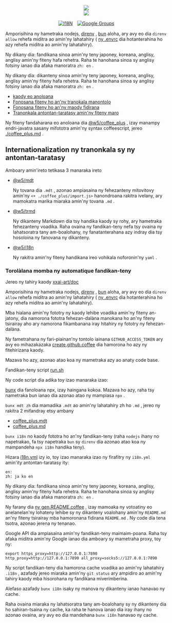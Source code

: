 <p align="center"><a href="https://xxai.art"><img src="https://cdn.jsdelivr.net/gh/xxai-art/doc/logo.svg"/></a><br/><a href="https://xxai.art"><img src="https://cdn.jsdelivr.net/gh/xxai-art/doc/xxai.svg"/></a></p><p align="center"><a href="https://github.com/xxai-art/doc#readme"><img alt="I18N" src="https://cdn.jsdelivr.net/gh/wactax/img/t.svg"/></a>　<a href="https://groups.google.com/u/0/g/xxai-art"><img alt="Google Groups" src="https://cdn.jsdelivr.net/gh/wactax/img/g-groups.svg"/></a></p>

Amporisihina ny hametraka nodejs, [direnv](https://direnv.net) , [bun](https://github.com/oven-sh/bun) aloha, ary avy eo dia `direnv allow` rehefa miditra ao amin'ny lahatahiry ( [ny .envrc](https://github.com/xxai-art/doc/blob/main/.envrc) dia hotanterahina ho azy rehefa miditra ao amin'ny lahatahiry).

Ny dikany dia: fandikana sinoa amin'ny teny japoney, koreana, anglisy, anglisy amin'ny fiteny hafa rehetra. Raha te hanohana sinoa sy anglisy fotsiny ianao dia afaka manoratra `zh: en` .

Ny dikany dia: dikanteny sinoa amin'ny teny japoney, koreana, anglisy, anglisy amin'ny fiteny hafa rehetra. Raha te hanohana sinoa sy anglisy fotsiny ianao dia afaka manoratra `zh: en` .

* [kaody eo anoloana](https://github.com/xxai-art/web)
* [Fonosana fiteny ho an'ny tranokala manontolo](https://github.com/xxai-art/web/tree/main/i18n)
* [Fonosana fiteny ho an'ny maody fidirana](https://github.com/wacpkg/user/tree/main/ui.i18n)
* [Tranonkala antontan-taratasy amin'ny fiteny maro](https://github.com/xxai-doc)

Ny fiteny fandaharana eo anoloana dia [@w5/coffee_plus](http://npmjs.com/@w5/coffee_plus) , izay manampy endri-javatra sasany mifototra amin'ny syntax coffeescript, jereo [./coffee_plus.md](./coffee_plus.md) .

## Internationalization ny tranonkala sy ny antontan-taratasy

Amboary amin'ireto tetikasa 3 manaraka ireto

* [@w5/mdt](https://www.npmjs.com/package/@w5/mdt)

  Ny tovana dia `.mdt` , azonao ampiasaina ny fehezanteny mitovitovy amin'ny `<+ ./coffee_plus/import.js>` hanondroana rakitra ivelany, ary mamokatra marika miaraka amin'ny tovana `.md` .

* [@w5/trmd](https://www.npmjs.com/package/@w5/trmd)

  Ny dikanteny Markdown dia tsy handika kaody sy rohy, ary hametraka fehezanteny voadika. Raha ovaina ny fandikan-teny nefa tsy ovaina ny lahatsoratra tany am-boalohany, ny fanatanterahana azy indray dia tsy hosoloina ny fanovana ny dikanteny.

* [@w5/i18n](https://www.npmjs.com/package/@w5/i18n)

  Ny rakitra amin'ny fiteny handikana ireo vohikala noforonin'ny `yaml` .

### Torolàlana momba ny automatique fandikan-teny

Jereo ny tahiry kaody [xxai-art/doc](https://github.com/xxai-art/doc)

Amporisihina ny hametraka nodejs, [direnv](https://direnv.net) , [bun](https://github.com/oven-sh/bun) aloha, ary avy eo dia `direnv allow` rehefa miditra ao amin'ny lahatahiry ( [ny .envrc](https://github.com/xxai-art/doc/blob/main/.envrc) dia hotanterahina ho azy rehefa miditra ao amin'ny lahatahiry).

Mba hialana amin'ny fototry ny kaody lehibe voadika amin'ny fiteny an-jatony, dia namorona fototra fehezan-dalàna manokana ho an'ny fiteny tsirairay aho ary namorona fikambanana iray hitahiry ny fototry ny fehezan-dalàna.

Ny fametrahana ny fari-piainan'ny tontolo iainana `GITHUB_ACCESS_TOKEN` ary avy eo mihazakazaka [create.github.coffee](https://github.com/xxai-art/doc/blob/main/create.github.coffee) dia hamorona ho azy ny fitehirizana kaody.

Mazava ho azy, azonao atao koa ny mametraka azy ao anaty code base.

Fandikan-teny script [run.sh](https://github.com/xxai-art/doc/blob/main/run.sh)

Ny code script dia adika toy izao manaraka izao:

[bunx](https://bun.sh/docs/cli/bunx) dia fanoloana npx, izay haingana kokoa. Mazava ho azy, raha tsy nametraka bun ianao dia azonao atao ny mampiasa `npx` .

`bunx mdt zh` dia mamadika `.mdt` ao amin'ny lahatahiry zh ho `.md` , jereo ny rakitra 2 mifandray etsy ambany

* [coffee_plus.mdt](https://github.com/xxai-doc/zh/blob/main/coffee_plus.mdt)
* [coffee_plus.md](https://github.com/xxai-doc/zh/blob/main/coffee_plus.md)

`bunx i18n` no kaody fototra ho an'ny fandikan-teny (raha `nodejs` ihany no napetrakao, fa tsy napetraka `bun` sy `direnv` dia azonao atao koa ny mampandeha `npx i18n` handika teny).

Hizara [i18n.yml](https://github.com/xxai-art/doc/blob/main/i18n.yml) izy io, toy izao manaraka izao ny firafitry ny `i18n.yml` amin'ity antontan-taratasy ity:

```
en:
zh: ja ko en
```

Ny dikany dia: fandikana sinoa amin'ny teny japoney, koreana, anglisy, anglisy amin'ny fiteny hafa rehetra. Raha te hanohana sinoa sy anglisy fotsiny ianao dia afaka manoratra `zh: en` .

Ny farany dia [ny gen.README.coffee](https://github.com/xxai-art/doc/blob/main/gen.README.coffee) , izay mamoaka ny votoatiny eo anelanelan'ny lohateny lehibe sy ny dikanteny voalohany amin'ny `README.md` an'ny fiteny tsirairay mba hamoronana fidirana `README.md` . Ny code dia tena tsotra, azonao jerena ny tenanao.

Google API dia ampiasaina amin'ny fandikan-teny maimaim-poana. Raha tsy afaka miditra amin'ny Google ianao dia amboary sy mametraha proxy, toy ny:

```
export https_proxy=http://127.0.0.1:7890 http_proxy=http://127.0.0.1:7890 all_proxy=socks5://127.0.0.1:7890
```

Ny script fandikan-teny dia hamorona cache voadika ao amin'ny lahatahiry `.i18n` , azafady jereo miaraka amin'ny `git status` ary ampidiro ao amin'ny tahiry kaody mba hisorohana ny fandikana miverimberina.

Alefaso azafady `bunx i18n` isaky ny manova ny dikanteny ianao hanavao ny cache.

Raha ovaina miaraka ny lahatsoratra tany am-boalohany sy ny dikanteny dia ho sahiran-tsaina ny cache, ka raha te hanova ianao dia iray ihany no azonao ovaina, ary avy eo dia mandehana `bunx i18n` hanavao ny cache.
